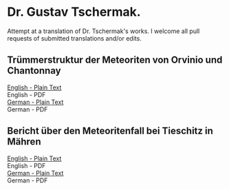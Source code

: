 # Dr. Gustav Tschermak.

Attempt at a translation of Dr. Tschermak's works. I welcome all pull requests of submitted translations and/or edits.

## Trümmerstruktur der Meteoriten von Orvinio und Chantonnay

[English - Plain Text](Orvinio-und-Chantonnay/full-text-english.md)  
English - PDF  
[German - Plain Text](Orvinio-und-Chantonnay/full-text-german.md)  
German - PDF  

## Bericht über den Meteoritenfall bei Tieschitz in Mähren

[English - Plain Text](/full-text-english.md)  
English - PDF  
[German - Plain Text](/full-text-german.md)  
German - PDF  
